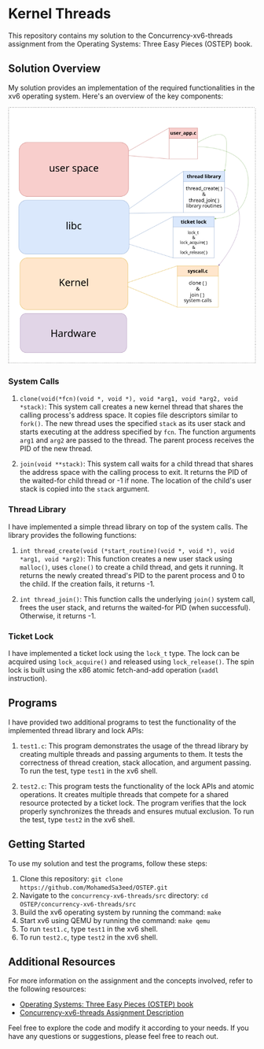
# Kernel Threads
This repository contains my solution to the Concurrency-xv6-threads assignment from the Operating Systems: Three Easy Pieces (OSTEP) book.

## Solution Overview

My solution provides an implementation of the required functionalities in the xv6 operating system. Here's an overview of the key components:

![image](https://github.com/MohamedSa3eed/OSTEP/blob/master/concurrency-xv6-threads/graph/Diagram.png)

### System Calls

1. `clone(void(*fcn)(void *, void *), void *arg1, void *arg2, void *stack)`: This system call creates a new kernel thread that shares the calling process's address space. It copies file descriptors similar to `fork()`. The new thread uses the specified `stack` as its user stack and starts executing at the address specified by `fcn`. The function arguments `arg1` and `arg2` are passed to the thread. The parent process receives the PID of the new thread.

2. `join(void **stack)`: This system call waits for a child thread that shares the address space with the calling process to exit. It returns the PID of the waited-for child thread or -1 if none. The location of the child's user stack is copied into the `stack` argument.

### Thread Library

I have implemented a simple thread library on top of the system calls. The library provides the following functions:

1. `int thread_create(void (*start_routine)(void *, void *), void *arg1, void *arg2)`: This function creates a new user stack using `malloc()`, uses `clone()` to create a child thread, and gets it running. It returns the newly created thread's PID to the parent process and 0 to the child. If the creation fails, it returns -1.

2. `int thread_join()`: This function calls the underlying `join()` system call, frees the user stack, and returns the waited-for PID (when successful). Otherwise, it returns -1.

### Ticket Lock

I have implemented a ticket lock using the `lock_t` type. The lock can be acquired using `lock_acquire()` and released using `lock_release()`. The spin lock is built using the x86 atomic fetch-and-add operation (`xaddl` instruction).

## Programs

I have provided two additional programs to test the functionality of the implemented thread library and lock APIs:

1. `test1.c`: This program demonstrates the usage of the thread library by creating multiple threads and passing arguments to them. It tests the correctness of thread creation, stack allocation, and argument passing. To run the test, type `test1` in the xv6 shell.

2. `test2.c`: This program tests the functionality of the lock APIs and atomic operations. It creates multiple threads that compete for a shared resource protected by a ticket lock. The program verifies that the lock properly synchronizes the threads and ensures mutual exclusion. To run the test, type `test2` in the xv6 shell.

## Getting Started

To use my solution and test the programs, follow these steps:

1. Clone this repository: `git clone https://github.com/MohamedSa3eed/OSTEP.git`
2. Navigate to the `concurrency-xv6-threads/src` directory: `cd OSTEP/concurrency-xv6-threads/src`
3. Build the xv6 operating system by running the command: `make`
4. Start xv6 using QEMU by running the command: `make qemu`
5. To run `test1.c`, type `test1` in the xv6 shell.
5. To run `test2.c`, type `test2` in the xv6 shell.

## Additional Resources

For more information on the assignment and the concepts involved, refer to the following resources:

- [Operating Systems: Three Easy Pieces (OSTEP) book](http://pages.cs.wisc.edu/~remzi/OSTEP/)
- [Concurrency-xv6-threads Assignment Description](http://pages.cs.wisc.edu/~remzi/OSTEP/threads-cv.pdf)

Feel free to explore the code and modify it according to your needs. If you have any questions or suggestions, please feel free to reach out.

